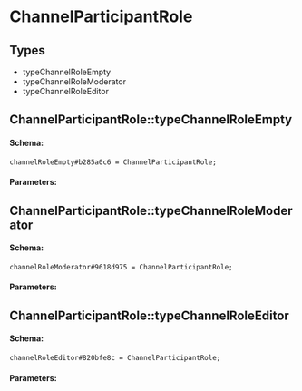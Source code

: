 # ChannelParticipantRole

## Types

* typeChannelRoleEmpty
* typeChannelRoleModerator
* typeChannelRoleEditor

## ChannelParticipantRole::typeChannelRoleEmpty

#### Schema:

`channelRoleEmpty#b285a0c6 = ChannelParticipantRole;`

#### Parameters:


## ChannelParticipantRole::typeChannelRoleModerator

#### Schema:

`channelRoleModerator#9618d975 = ChannelParticipantRole;`

#### Parameters:


## ChannelParticipantRole::typeChannelRoleEditor

#### Schema:

`channelRoleEditor#820bfe8c = ChannelParticipantRole;`

#### Parameters:


